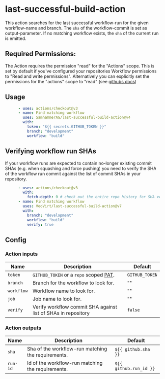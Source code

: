 # last-successful-build-action

This action searches for the last successful workflow-run for the given workflow-name and branch. 
The `sha` of the workflow-commit is set as output-parameter. If no matching workflow exists, the `sha` of the current run is emitted.

## Required Permissions:
The Action requires the permission "read" for the "Actions" scope. This is set by default if you've configured your repositories Workflow permissions to "Read and write permissions". Alternatively you can explicitly set the permissions for the "actions" scope to "read" (see [githubs docs](https://docs.github.com/en/actions/using-jobs/assigning-permissions-to-jobs#overview))

## Usage

```yml
      - uses: actions/checkout@v3
      - name: Find matching workflow
        uses: SamhammerAG/last-successful-build-action@v4
        with:
          token: "${{ secrets.GITHUB_TOKEN }}"
          branch: "development"
          workflow: "build"
```

## Verifying workflow run SHAs
If your workflow runs are expected to contain no-longer existing commit SHAs (e.g. when squashing and force pushing) you need to verify the SHA of the workflow run commit against the list of commit SHAs in your repository.

```yml
      - uses: actions/checkout@v3
        with:
          fetch-depth: 0 # check out the entire repo history for SHA verification
      - name: Find matching workflow
        uses: VeoVirt/last-successful-build-action@v7
        with:
          branch: "development"
          workflow: "build"
          verify: true
```

## Config
### Action inputs

| Name | Description | Default |
| --- | --- | --- |
| `token` | `GITHUB_TOKEN` or a `repo` scoped [PAT](https://docs.github.com/en/github/authenticating-to-github/creating-a-personal-access-token). | `GITHUB_TOKEN` |
| `branch` | Branch for the workflow to look for. | "" |
| `workflow` | Workflow name to look for. | "" |
| `job` | Job name to look for. | "" |
| `verify` | Verify workflow commit SHA against list of SHAs in repository | `false` |


### Action outputs

| Name | Description | Default |
| --- | --- | --- |
| `sha` | Sha of the workflow-run matching the requirements. | `${{ github.sha }}` |
| `run-id` | Id of the workflow-run matching the requirements. | `${{ github.run_id }}` |
